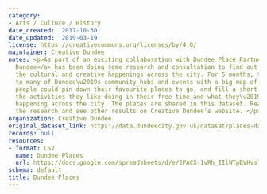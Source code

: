 ```yaml
---
category:
- Arts / Culture / History
date_created: '2017-10-30'
date_updated: '2019-03-19'
license: https://creativecommons.org/licenses/by/4.0/
maintainer: Creative Dundee
notes: <p>As part of an exciting collaboration with Dundee Place Partnership, <a href="https://creativedundee.com/">Creative
  Dundee</a> has been doing some research and consultation to find out more about
  the cultural and creative happenings across the city. For 5 months, they have been
  to many of Dundee\u2019s community hubs and events with a big map of the city where
  people could pin down their favourite places to go, and fill a short survey about
  the activities they like doing in their free time and what they\u2019d like to see
  happening across the city. The places are shared in this dataset. Read more about
  the research and see other results on Creative Dundee's website. </p>
organization: Creative Dundee
original_dataset_link: https://data.dundeecity.gov.uk/dataset/places-database
records: null
resources:
- format: CSV
  name: Dundee Places
  url: https://docs.google.com/spreadsheets/d/e/2PACX-1vRh_IIlWTpBVHvsln6J6ynyy8iTCnLVdJ3eDIgpJj66oJgMQOWmzhQedLZ0Hq9RsYwwPiICOfYsD9tg/pub?gid=1914242938&single=true&output=csv
schema: default
title: Dundee Places
---
```

